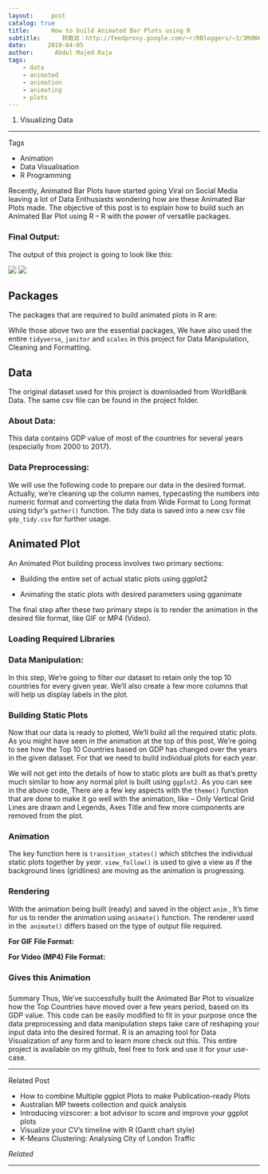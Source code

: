 ```yaml
---
layout:     post
catalog: true
title:      How to build Animated Bar Plots using R
subtitle:      转载自：http://feedproxy.google.com/~r/RBloggers/~3/3MdNXyykZSU/
date:      2019-04-05
author:      Abdul Majed Raja
tags:
    - data
    - animated
    - animation
    - animating
    - plots
---
```


1. Visualizing Data


****

Tags



- Animation
- Data Visualisation
- R Programming

Recently, Animated Bar Plots have started going Viral on Social Media leaving a lot of Data Enthusiasts wondering how are these Animated Bar Plots made. The objective of this post is to explain how to build such an Animated Bar Plot using R – R with the power of versatile packages. 

### Final Output:

The output of this project is going to look like this:

![](https://i2.wp.com/datascienceplus.com/wp-content/uploads/2019/04/gganim-1024x853.gif?w=450&ssl=1)
![](https://i2.wp.com/datascienceplus.com/wp-content/uploads/2019/04/gganim-1024x853.gif?w=450&ssl=1)


## Packages

The packages that are required to build animated plots in R are:

While those above two are the essential packages, We have also used the entire `tidyverse`, `janitor` and `scales` in this project for Data Manipulation, Cleaning and Formatting. 

## Data

The original dataset used for this project is downloaded from WorldBank Data. The same csv file can be found in the project folder. 

### About Data:

This data contains GDP value of most of the countries for several years (especially from 2000 to 2017). 

### Data Preprocessing:

We will use the following code to prepare our data in the desired format. Actually, we’re cleaning up the column names, typecasting the numbers into numeric format and converting the data from Wide Format to Long format using tidyr’s `gather()` function. The tidy data is saved into a new csv file `gdp_tidy.csv` for further usage. 

## Animated Plot

An Animated Plot building process involves two primary sections:

- Building the entire set of actual static plots using ggplot2 

- Animating the static plots with desired parameters using gganimate 


The final step after these two primary steps is to render the animation in the desired file format, like GIF or MP4 (Video).

### Loading Required Libraries

### Data Manipulation:

In this step, We’re going to filter our dataset to retain only the top 10 countries for every given year. We’ll also create a few more columns that will help us display labels in the plot. 

### Building Static Plots

Now that our data is ready to plotted, We’ll build all the required static plots. As you might have seen in the animation at the top of this post, We’re going to see how the Top 10 Countries based on GDP has changed over the years in the given dataset. For that we need to build individual plots for each year. 

We will not get into the details of how to static plots are built as that’s pretty much similar to how any normal plot is built using `ggplot2`. As you can see in the above code, There are a few key aspects with the `theme()` function that are done to make it go well with the animation, like – Only Vertical Grid Lines are drawn and Legends, Axes Title and few more components are removed from the plot. 

### Animation

The key function here is `transition_states()` which stitches the individual static plots together by *year*. `view_follow()` is used to give a view as if the background lines (gridlines) are moving as the animation is progressing. 

### Rendering

With the animation being built (ready) and saved in the object `anim` , It’s time for us to render the animation using `animate()` function. The renderer used in the` animate()` differs based on the type of output file required. 

**For GIF File Format:**

**For Video (MP4) File Format:**

### Gives this Animation

### 

Summary
Thus, We’ve successfully built the Animated Bar Plot to visualize how the Top Countries have moved over a few years period, based on its GDP value. This code can be easily modified to fit in your purpose once the data preprocessing and data manipulation steps take care of reshaping your input data into the desired format. R is an amazing tool for Data Visualization of any form and to learn more check out this. This entire project is available on my github, feel free to fork and use it for your use-case. 
****
Related Post




- How to combine Multiple ggplot Plots to make Publication-ready Plots
- Australian MP tweets collection and quick analysis
- Introducing vizscorer: a bot advisor to score and improve your ggplot plots
- Visualize your CV’s timeline with R (Gantt chart style)
- K-Means Clustering: Analysing City of London Traffic



*Related*








---
